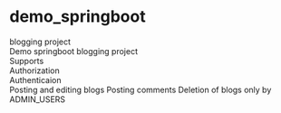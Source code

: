 # demo_springboot
blogging project  
Demo springboot blogging project  
Supports  
Authorization  
Authenticaion  
Posting and editing blogs 
Posting comments 
Deletion of blogs only by ADMIN_USERS 
